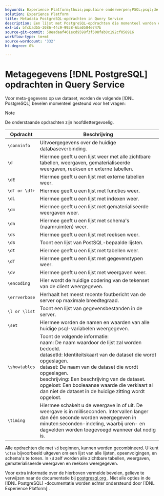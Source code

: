 ```yaml
---
keywords: Experience Platform;thuis;populaire onderwerpen;PSQL;psql;de dienst van de Vraag;de vraagdienst;meta-gegevens;bevelen;meta-gegevensbevelen;
solution: Experience Platform
title: Metadata PostgreSQL-opdrachten in Query Service
description: Een lijst met PostgreSQL-opdrachten die momenteel worden ondersteund voor het opvragen van metagegevens in Adobe Experience Platform Query Service.
exl-id: bfcbad55-3086-44c9-9938-6ba0504e747b
source-git-commit: 58eadaaf461ecd9598f3f508fab0c192cf058916
workflow-type: tm+mt
source-wordcount: '332'
ht-degree: 0%

---
```


# Metagegevens [!DNL PostgreSQL] opdrachten in Query Service

Voor meta-gegevens op uw dataset, worden de volgende [!DNL PostgreSQL] bevelen momenteel gesteund voor het vragen:

>[!NOTE]
>
>De onderstaande opdrachten zijn hoofdlettergevoelig.

| Opdracht | Beschrijving |
|------- | ------------|
| `\conninfo` | Uitvoergegevens over de huidige databaseverbinding. |
| `\d` | Hiermee geeft u een lijst weer met alle zichtbare tabellen, weergaven, gematerialiseerde weergaven, reeksen en externe tabellen. |
| `\dE` | Hiermee geeft u een lijst met externe tabellen weer. |
| `\df or \df+` | Hiermee geeft u een lijst met functies weer. |
| `\di` | Hiermee geeft u een lijst met indexen weer. |
| `\dm` | Hiermee geeft u een lijst met gematerialiseerde weergaven weer. |
| `\dn` | Hiermee geeft u een lijst met schema&#39;s (naamruimten) weer. |
| `\ds` | Hiermee geeft u een lijst met reeksen weer. |
| `\dS` | Toont een lijst van PostSQL-bepaalde lijsten. |
| `\dt` | Hiermee geeft u een lijst met tabellen weer. |
| `\dT` | Hiermee geeft u een lijst met gegevenstypen weer. |
| `\dv` | Hiermee geeft u een lijst met weergaven weer. |
| `\encoding` | Hier wordt de huidige codering van de tekenset van de client weergegeven. |
| `\errverbose` | Herhaalt het meest recente foutbericht van de server op maximale breedtegraad. |
| `\l or \list` | Toont een lijst van gegevensbestanden in de server. |
| `\set` | Hiermee worden de namen en waarden van alle huidige psql-variabelen weergegeven. |
| `\showtables` | Toont de volgende informatie: <br> naam: De naam waardoor de lijst zal worden bedoeld.<br> datasetId: Identiteitskaart van de dataset die wordt opgeslagen.<br> dataset: De naam van de dataset die wordt opgeslagen.<br> beschrijving: Een beschrijving van de dataset.<br> opgelost: Een booleaanse waarde die verklaart al dan niet de dataset in de huidige zitting wordt opgelost. |
| `\timing` | Hiermee schakelt u de weergave in of uit. De weergave is in milliseconden. Intervallen langer dan één seconde worden weergegeven in minuten:seconden-indeling, waarbij uren- en dagvelden worden toegevoegd wanneer dat nodig is. |

Alle opdrachten die met `\d` beginnen, kunnen worden gecombineerd. U kunt `\dtsn` bijvoorbeeld uitgeven om een lijst van alle lijsten, opeenvolgingen, en schema&#39;s te tonen. In `\d` zelf worden alle zichtbare tabellen, weergaven, gematerialiseerde weergaven en reeksen weergegeven.

Voor extra informatie over de hierboven vermelde bevelen, gelieve te verwijzen naar de documentatie bij [ postgresql.org ](https://www.postgresql.org/docs/10/app-psql.html). Niet alle opties in de [!DNL PostgreSQL] -documentatie worden echter ondersteund door [!DNL Experience Platform] .
